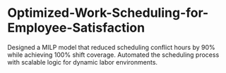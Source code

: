 # Optimized-Work-Scheduling-for-Employee-Satisfaction
Designed a MILP model that reduced scheduling conflict hours by 90% while achieving 100% shift coverage. Automated the scheduling process with scalable logic for dynamic labor environments.
